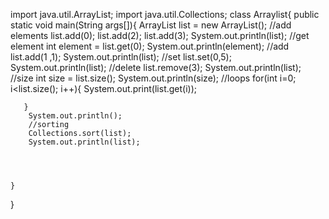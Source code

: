 import java.util.ArrayList;
import java.util.Collections;
class Arraylist{
    public static void main(String args[]){
        ArrayList<Integer> list = new ArrayList<Integer>();
        //add elements
        list.add(0);
        list.add(2);
        list.add(3);
        System.out.println(list);
        //get element
        int element = list.get(0);
        System.out.println(element);
        //add
        list.add(1 ,1);
                 System.out.println(list);
        //set
        list.set(0,5);
        System.out.println(list);
        //delete
        list.remove(3);
        System.out.println(list);
        //size
        int size = list.size();
        System.out.println(size);
        //loops
        for(int i=0; i<list.size(); i++){
            System.out.print(list.get(i));
            
       }
        System.out.println();
        //sorting
        Collections.sort(list);
        System.out.println(list);
        
        
        
        
    }
}
